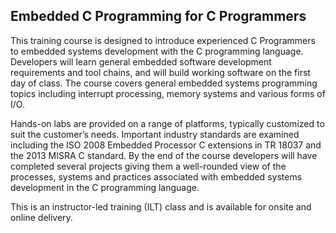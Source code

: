 ## Embedded C Programming for C Programmers

This training course is designed to introduce experienced C Programmers to embedded systems development with the C programming language. Developers will learn general embedded software development requirements and tool chains, and will build working software on the first day of class. The course covers general embedded systems programming topics including interrupt processing, memory systems and various forms of I/O. 

Hands-on labs are provided on a range of platforms, typically customized to suit the customer’s needs. Important industry standards are examined including the ISO 2008 Embedded Processor C extensions in TR 18037 and the 2013 MISRA C standard. By the end of the course developers will have completed several projects giving them a well-rounded view of the processes, systems and practices associated with embedded systems development in the C programming language.

This is an instructor-led training (ILT) class and is available for onsite and online delivery.
